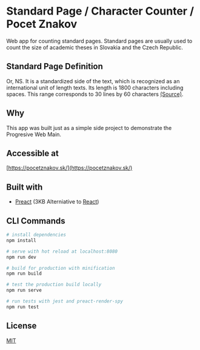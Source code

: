 

# Standard Page / Character Counter / Pocet Znakov
Web app for counting standard pages.
Standard pages are usually used to count the size of academic theses in Slovakia and the Czech Republic.

## Standard Page Definition
Or, NS. It is a standardized side of the text, which is recognized as an international unit of length texts. Its length is 1800 characters including spaces. This range corresponds to 30 lines by 60 characters [(Source)](http://www.czech-universities.com/akademicky-slovnik/heslo/monormostrana).

## Why
This app was built just as a simple side project to demonstrate the Progresive Web Main.

## Accessible at
[https://pocetznakov.sk/](https://pocetznakov.sk/)

## Built with
 - [Preact](https://preactjs.com) (3KB Alterniative to [React](https://reactjs.org/))

## CLI Commands
``` bash
# install dependencies
npm install

# serve with hot reload at localhost:8080
npm run dev

# build for production with minification
npm run build

# test the production build locally
npm run serve

# run tests with jest and preact-render-spy 
npm run test
```

## License
[MIT](https://choosealicense.com/licenses/mit/)
